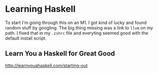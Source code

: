 # Learning Haskell 

To start I'm going through this on an M1. I got kind of lucky and found random stuff by googling. The big thing missing was a link to `llvm` on my path. I fixed that in my `.zshrc` file and everyting seemed good with the default install script.

## Learn You a Haskell for Great Good

http://learnyouahaskell.com/starting-out


